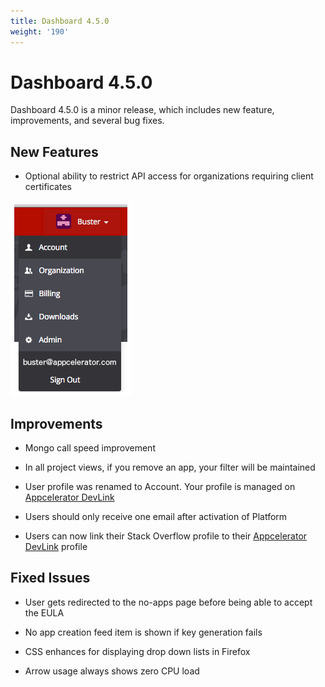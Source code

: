 ```yaml
---
title: Dashboard 4.5.0
weight: '190'
---
```


# Dashboard 4.5.0

Dashboard 4.5.0 is a minor release, which includes new feature, improvements, and several bug fixes.

## New Features

* Optional ability to restrict API access for organizations requiring client certificates

![profile](./profile.png)

## Improvements

* Mongo call speed improvement

* In all project views, if you remove an app, your filter will be maintained

* User profile was renamed to Account. Your profile is managed on [Appcelerator DevLink](https://devlink.appcelerator.com/)

* Users should only receive one email after activation of Platform

* Users can now link their Stack Overflow profile to their [Appcelerator DevLink](https://devlink.appcelerator.com/) profile

## Fixed Issues

* User gets redirected to the no-apps page before being able to accept the EULA

* No app creation feed item is shown if key generation fails

* CSS enhances for displaying drop down lists in Firefox

* Arrow usage always shows zero CPU load

